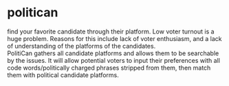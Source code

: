 # politican
find your favorite candidate through their platform.
Low voter turnout is a huge problem.  Reasons for this include lack of voter enthusiasm, and a lack of understanding of the
platforms of the candidates.  
PolitiCan gathers all candidate platforms and allows them to be searchable by the issues.  It will allow potential voters to input their preferences with all code words/politically charged phrases stripped from them, then match them with political candidate platforms.
